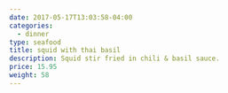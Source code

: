 ```yaml
---
date: 2017-05-17T13:03:58-04:00
categories:
  - dinner
type: seafood
title: squid with thai basil
description: Squid stir fried in chili & basil sauce.
price: 15.95
weight: 58
---
```

